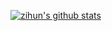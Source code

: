 [![zihun's github stats](https://github-readme-stats.vercel.app/api?username=zihuns&count_private=true&show_icons=true&theme=react)](https://github.com/zihuns/)
